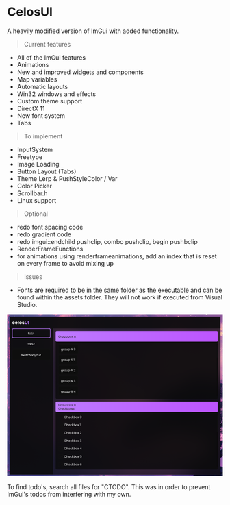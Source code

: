 # CelosUI
A heavily modified version of ImGui with added functionality.

> Current features
* All of the ImGui features
* Animations
* New and improved widgets and components
* Map variables
* Automatic layouts
* Win32 windows and effects
* Custom theme support
* DirectX 11
* New font system
* Tabs
  
> To implement
* InputSystem
* Freetype
* Image Loading
* Button Layout (Tabs)
* Theme Lerp & PushStyleColor / Var
* Color Picker
* Scrollbar.h
* Linux support

> Optional
* redo font spacing code
* redo gradient code
* redo imgui::endchild pushclip, combo pushclip, begin pushbclip
* RenderFrameFunctions
* for animations using renderframeanimations, add an index that is reset on every frame to avoid mixing up

> Issues
* Fonts are required to be in the same folder as the executable and can be found within the assets folder. They will not work if executed from Visual Studio.

![screenshot](assets/preview.png)

To find todo's, search all files for "CTODO". This was in order to prevent ImGui's todos from interfering with my own.
